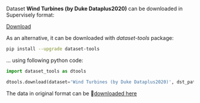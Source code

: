 Dataset **Wind Turbines (by Duke Dataplus2020)** can be downloaded in Supervisely format:

 [Download](https://assets.supervisely.com/supervisely-supervisely-assets-public/teams_storage/j/J/4g/J6YMj0ULCgNCKI7LCc6KrcSm7c6I6vVIkb1RulygM1rq9XV5kKbCaQ8aD98J9r7pnkm1JDO9mctmpfqlQkjUe3T5d1P1fjN2Nmgnc0w9gZ2gZEMvnVk8WRsCBOUO.tar)

As an alternative, it can be downloaded with *dataset-tools* package:
``` bash
pip install --upgrade dataset-tools
```

... using following python code:
``` python
import dataset_tools as dtools

dtools.download(dataset='Wind Turbines (by Duke Dataplus2020)', dst_path='~/dtools/datasets/Wind Turbines (by Duke Dataplus2020).tar')
```
The data in original format can be 🔗[downloaded here](https://figshare.com/ndownloader/files/24118271)